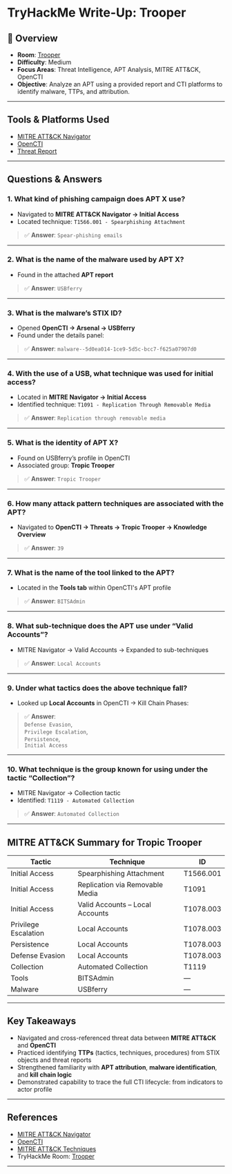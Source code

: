 # TryHackMe Write-Up: Trooper

## 📄 Overview

- **Room**: [Trooper](https://tryhackme.com/room/trooper)
- **Difficulty**: Medium
- **Focus Areas**: Threat Intelligence, APT Analysis, MITRE ATT&CK, OpenCTI
- **Objective**: Analyze an APT using a provided report and CTI platforms to identify malware, TTPs, and attribution.

---

## Tools & Platforms Used

- [MITRE ATT&CK Navigator](https://mitre-attack.github.io/attack-navigator/)
- [OpenCTI](https://www.opencti.io/)
- [Threat Report](https://www.trendmicro.com/en_th/research/18/c/tropic-trooper-new-strategy.html)
---

## Questions & Answers

### 1. **What kind of phishing campaign does APT X use?**
- Navigated to **MITRE ATT&CK Navigator → Initial Access**
- Located technique: `T1566.001 - Spearphishing Attachment`

> ✅ **Answer**: `Spear-phishing emails`

---

### 2. **What is the name of the malware used by APT X?**
- Found in the attached **APT report**

> ✅ **Answer**: `USBferry`

---

### 3. **What is the malware’s STIX ID?**
- Opened **OpenCTI → Arsenal → USBferry**
- Found under the details panel:

> ✅ **Answer**: `malware--5d0ea014-1ce9-5d5c-bcc7-f625a07907d0`

---

### 4. **With the use of a USB, what technique was used for initial access?**
- Located in **MITRE Navigator → Initial Access**
- Identified technique: `T1091 - Replication Through Removable Media`

> ✅ **Answer**: `Replication through removable media`

---

### 5. **What is the identity of APT X?**
- Found on USBferry’s profile in OpenCTI
- Associated group: **Tropic Trooper**

> ✅ **Answer**: `Tropic Trooper`

---

### 6. **How many attack pattern techniques are associated with the APT?**
- Navigated to **OpenCTI → Threats → Tropic Trooper → Knowledge Overview**

> ✅ **Answer**: `39`

---

### 7. **What is the name of the tool linked to the APT?**
- Located in the **Tools tab** within OpenCTI's APT profile

> ✅ **Answer**: `BITSAdmin`

---

### 8. **What sub-technique does the APT use under “Valid Accounts”?**
- MITRE Navigator → Valid Accounts → Expanded to sub-techniques

> ✅ **Answer**: `Local Accounts`

---

### 9. **Under what tactics does the above technique fall?**
- Looked up **Local Accounts** in OpenCTI → Kill Chain Phases:

> ✅ **Answer**:  
`Defense Evasion`,  
`Privilege Escalation`,  
`Persistence`,  
`Initial Access`

---

### 10. **What technique is the group known for using under the tactic “Collection”?**
- MITRE Navigator → Collection tactic
- Identified: `T1119 - Automated Collection`

> ✅ **Answer**: `Automated Collection`

---

## MITRE ATT&CK Summary for Tropic Trooper

| Tactic              | Technique                        | ID         |
|---------------------|-----------------------------------|------------|
| Initial Access      | Spearphishing Attachment          | T1566.001  |
| Initial Access      | Replication via Removable Media   | T1091      |
| Initial Access      | Valid Accounts – Local Accounts   | T1078.003  |
| Privilege Escalation| Local Accounts                    | T1078.003  |
| Persistence         | Local Accounts                    | T1078.003  |
| Defense Evasion     | Local Accounts                    | T1078.003  |
| Collection          | Automated Collection              | T1119      |
| Tools               | BITSAdmin                         | —          |
| Malware             | USBferry                          | —          |

---

## Key Takeaways

- Navigated and cross-referenced threat data between **MITRE ATT&CK** and **OpenCTI**
- Practiced identifying **TTPs** (tactics, techniques, procedures) from STIX objects and threat reports
- Strengthened familiarity with **APT attribution**, **malware identification**, and **kill chain logic**
- Demonstrated capability to trace the full CTI lifecycle: from indicators to actor profile

---

## References

- [MITRE ATT&CK Navigator](https://mitre-attack.github.io/attack-navigator/)
- [OpenCTI](https://www.opencti.io/)
- [MITRE ATT&CK Techniques](https://attack.mitre.org/)
- TryHackMe Room: [Trooper](https://tryhackme.com/room/trooper)

---


